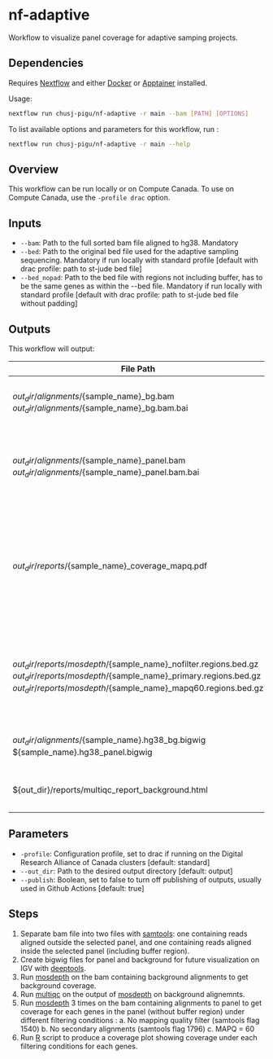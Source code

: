 # nf-adaptive

Workflow to visualize panel coverage for adaptive samping projects.

## Dependencies

Requires [Nextflow] and either [Docker] or [Apptainer] installed.

Usage:

```sh
nextflow run chusj-pigu/nf-adaptive -r main --bam [PATH] [OPTIONS]
```

To list available options and parameters for this workflow, run :

``` sh
nextflow run chusj-pigu/nf-adaptive -r main --help
```

## Overview

This workflow can be run locally or on Compute Canada. To use on Compute Canada, use the `-profile drac` option.

## Inputs

- `--bam`: Path to the full sorted bam file aligned to hg38. Mandatory
- `--bed`: Path to the original bed file used for the adaptive sampling sequencing. Mandatory if run locally with standard profile [default with drac profile: path to st-jude bed file]
- `--bed_nopad`: Path to the bed file with regions not including buffer, has to be the same genes as within the --bed file. Mandatory if run locally with standard profile [default with drac profile: path to st-jude bed file without padding]


## Outputs

This workflow will output:

| File Path             | Description |
| --------------------- | ----------- |
| ${out_dir}/alignments/${sample_name}_bg.bam<br>${out_dir}/alignments/${sample_name}_bg.bam.bai | Aligned and sorted bam file for background only |
| ${out_dir}/alignments/${sample_name}_panel.bam<br>${out_dir}/alignments/${sample_name}_panel.bam.bai | Aligned and sorted bam file for panel only (includding padding region) |
| ${out_dir}/reports/${sample_name}_coverage_mapq.pdf | Plot showing coverage for each genes of the panel (without padding region) and each filtering condition |
| ${out_dir}/reports/mosdepth/${sample_name}_nofilter.regions.bed.gz<br>${out_dir}/reports/mosdepth/${sample_name}_primary.regions.bed.gz<br>${out_dir}/reports/mosdepth/${sample_name}_mapq60.regions.bed.gz | Bed file containing coverage for each gene in the panel under different filtering conditions |
| ${out_dir}/alignments/${sample_name}.hg38_bg.bigwig<br>${sample_name}.hg38_panel.bigwig | Tow bigwig files for background and panel |
| ${out_dir}/reports/multiqc_report_background.html | Multiqc report for coverage of background |

## Parameters

- `-profile`: Configuration profile, set to drac if running on the Digital Research Alliance of Canada clusters [default: standard]
- `--out_dir`: Path to the desired output directory [default: output]
- `--publish`: Boolean, set to false to turn off publishing of outputs, usually used in Github Actions [default: true]

## Steps

1. Separate bam file into two files with [samtools]: one containing reads aligned outside the selected panel, and one containing reads aligned inside the selected panel (including buffer region).
2. Create bigwig files for panel and background for future visualization on IGV with [deeptools].
3. Run [mosdepth] on the bam containing background alignments to get background coverage.
4. Run [multiqc] on the output of [mosdepth] on background alignemnts.
5. Run [mosdepth] 3 times on the bam containing alignments to panel to get coverage for each genes in the panel (without buffer region) under different filtering conditions :
    a. No mapping quality filter (samtools flag 1540)
    b. No secondary alignments (samtools flag 1796)
    c. MAPQ = 60
6. Run [R] script to produce a coverage plot showing coverage under each filtering conditions for each genes.

[Docker]: https://www.docker.com
[Apptainer]: https://apptainer.org
[Nextflow]: https://www.nextflow.io/docs/latest/index.html
[samtools]: http://www.htslib.org
[multiqc]: https://multiqc.info
[mosdepth]: https://github.com/brentp/mosdepth
[R]: https://www.r-project.org/
[deeptools]: https://deeptools.readthedocs.io/en/latest/